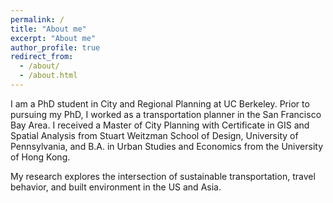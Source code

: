 ```yaml
---
permalink: /
title: "About me"
excerpt: "About me"
author_profile: true
redirect_from:
  - /about/
  - /about.html
---
```


I am a PhD student in City and Regional Planning at UC Berkeley. Prior to pursuing my PhD, I worked as a transportation planner in the San Francisco Bay Area. I received a Master of City Planning with Certificate in GIS and Spatial Analysis from Stuart Weitzman School of Design, University of Pennsylvania, and B.A. in Urban Studies and Economics from the University of Hong Kong. 

My research explores the intersection of sustainable transportation, travel behavior, and built environment in the US and Asia.